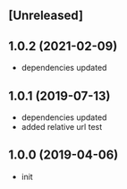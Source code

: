 ## [Unreleased]

## 1.0.2 (2021-02-09)

* dependencies updated

## 1.0.1 (2019-07-13)

* dependencies updated
* added relative url test

## 1.0.0 (2019-04-06)

* init
